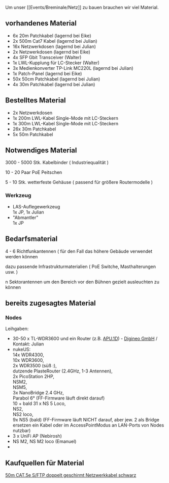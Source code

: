 
Um unser [[Events/Breminale/Netz]] zu bauen brauchen wir viel Material.

## vorhandenes Material

* 6x 20m Patchkabel (lagernd bei Eike)
* 2x 500m Cat7 Kabel (lagernd bei Julian)
* 16x Netzwerkdosen (lagernd bei Julian)
* 2x Netzwerkdosen (lagernd bei Eike)
* 4x SFP Gbit Transceiver (Walter)
* 1x LWL-Kupplung für LC-Stecker (Walter)
* 3x Medienkonverter TP-Link MC220L (lagernd bei Julian)
* 1x Patch-Panel (lagernd bei Eike)
* 50x 50cm Patchkabel (lagernd bei Julian)
* 4x 30m Patchkabel (lagernd bei Julian)

## Bestelltes Material
* 2x Netzwerkdosen
* 1x 200m LWL-Kabel Single-Mode mit LC-Steckern
* 1x 300m LWL-Kabel Single-Mode mit LC-Steckern
* 26x 30m Patchkabel
* 5x 50m Patchkabel

## Notwendiges Material

3000 - 5000 Stk. Kabelbinder ( Industriequalität )

10 - 20 Paar PoE Peitschen

5 - 10 Stk. wetterfeste Gehäuse ( passend für größere Routermodelle )

### Werkzeug
* LAS-Auflegewerkzeug   
  1x JP, 1x Julian
* "Abmantler"  
  1x JP

## Bedarfsmaterial

4 - 6 Richtfunkantennen ( für den Fall das höhere Gebäude verwendet werden können

dazu passende Infrastrukturmaterialien ( PoE Switche, Masthalterungen usw. )

n Sektorantennen um den Bereich vor den Bühnen gezielt ausleuchten zu können

## bereits zugesagtes Material
### Nodes
  Leihgaben:
  * 30-50 x TL-WDR3600 und ein Router (z.B. [APU.1D](http://www.pcengines.ch/apu1d.htm)) - [Digineo GmbH](http://www.digineo.de) / Kontakt: Julian
  * nukeUS:  
    14x WDR4300,  
    10x WDR3600,  
    2x WDR3500 (süß :),  
    dutzende PlasteRouter (2.4GHz, 1-3 Antennen),  
    2x PicoStation 2HP,  
    NSM2,  
    NSM5,  
    3x NanoBridge 2.4 GHz,  
    Parabol 6° (FF-Firmware läuft direkt darauf)  
    10 + bald 31 x NS 5 Loco,  
    NS2,  
    NS2 loco,  
    9x NS5 (bald) (FF-Firmware läuft NICHT darauf, aber jew. 2  als Bridge ersetzen ein Kabel oder im AccessPointModus an LAN-Ports von  Nodes nutzbar)  
  * 3 x UniFi AP (Nebirosh)
  * NS M2, NS M2 loco (Emanuel)
  * 
  
  ## Kaufquellen für Material
[50m CAT.5e S/FTP doppelt geschirmt Netzwerkkabel schwarz](http://www.ebay.de/itm/130940952917)

